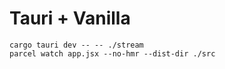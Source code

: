 # Tauri + Vanilla

```
cargo tauri dev -- -- ./stream
parcel watch app.jsx --no-hmr --dist-dir ./src
```
